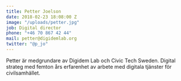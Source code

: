 ```yaml
---
title: Petter Joelson
date: 2018-02-23 18:08:00 Z
image: "/uploads/petter.jpg"
job: Digital director
phone: "+46 70 867 42 44"
mail: petter@digidemlab.org
twitter: "@p_jo"
---
```


Petter är medgrundare av Digidem Lab och Civic Tech Sweden. Digital strateg med femton års erfarenhet av arbete med digitala tjänster för civilsamhället.
